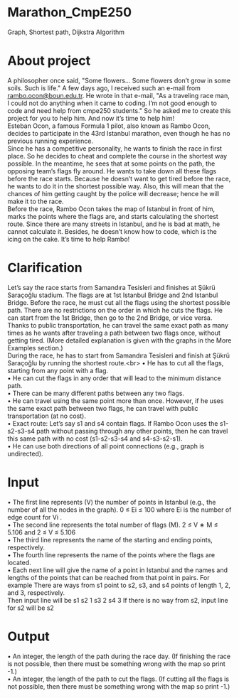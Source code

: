 # Marathon_CmpE250
Graph, Shortest path, Dijkstra Algorithm

# About project
A philosopher once said, "Some flowers... Some flowers don’t grow in some soils. Such is
life." A few days ago, I received such an e-mail from rambo.ocon@boun.edu.tr. He wrote in
that e-mail, "As a traveling race man, I could not do anything when it came to coding. I’m
not good enough to code and need help from cmpe250 students." So he asked me to create
this project for you to help him. And now it’s time to help him!<br/>
Esteban Ocon, a famous Formula 1 pilot, also known as Rambo Ocon, decides to participate in the 43rd Istanbul marathon, even though he has no previous running experience.<br/>
Since he has a competitive personality, he wants to finish the race in first place. So he decides
to cheat and complete the course in the shortest way possible.
In the meantime, he sees that at some points on the path, the opposing team’s flags
fly around. He wants to take down all these flags before the race starts. Because he doesn’t
want to get tired before the race, he wants to do it in the shortest possible way. Also, this
will mean that the chances of him getting caught by the police will decrease; hence he will
make it to the race.<br/>
Before the race, Rambo Ocon takes the map of Istanbul in front of him, marks the
points where the flags are, and starts calculating the shortest route. Since there are many
streets in Istanbul, and he is bad at math, he cannot calculate it. Besides, he doesn’t know
how to code, which is the icing on the cake. It’s time to help Rambo!<br/>

# Clarification
Let’s say the race starts from Samandıra Tesisleri and finishes at Şükrü Saraçoğlu stadium. The flags are at 1st Istanbul Bridge and 2nd Istanbul Bridge.
Before the race, he must cut all the flags using the shortest possible path. There are no
restrictions on the order in which he cuts the flags. He can start from the 1st Bridge, then
go to the 2nd Bridge, or vice versa. <br/>
Thanks to public transportation, he can travel the same exact path as many times as he
wants after traveling a path between two flags once, without getting tired. (More detailed
explanation is given with the graphs in the More Examples section.)<br/>
During the race, he has to start from Samandıra Tesisleri and finish at Şükrü Saraçoğlu
by running the shortest route.<br\>
• He has to cut all the flags, starting from any point with a flag.<br/>
• He can cut the flags in any order that will lead to the minimum distance path.<br/>
• There can be many different paths between any two flags.<br/>
• He can travel using the same point more than once. However, if he uses the same
exact path between two flags, he can travel with public transportation (at no cost).<br/>
• Exact route: Let’s say s1 and s4 contain flags. If Rambo Ocon uses the s1-s2-s3-s4
path without passing through any other points, then he can travel this same path with
no cost (s1-s2-s3-s4 and s4-s3-s2-s1).<br/>
• He can use both directions of all point connections (e.g., graph is undirected).<br/>

# Input
• The first line represents (V) the number of points in Istanbul (e.g., the
number of all the nodes in the graph).
0 ≤ Ei ≤ 100 where Ei
is the number of edge count for Vi
.<br/>
• The second line represents the total number of flags (M).
2 ≤ V ∗ M ≤ 5.106 and 2 ≤ V ≤ 5.106<br/>
• The third line represents the name of the starting and ending points, respectively.<br/>
• The fourth line represents the name of the points where the flags are located.<br/>
• Each next line will give the name of a point in Istanbul and the names and
lengths of the points that can be reached from that point in pairs. For example
There are ways from s1 point to s2, s3, and s4 points of length 1, 2, and 3,
respectively.<br/>
Then input line will be s1 s2 1 s3 2 s4 3 If there is no way from s2,
input line for s2 will be s2
<br/>

# Output
• An integer, the length of the path during the race day. (If finishing the race
is not possible, then there must be something wrong with the map so print -1.)<br/>
• An integer, the length of the path to cut the flags. (If cutting all the flags is
not possible, then there must be something wrong with the map so print -1.)
